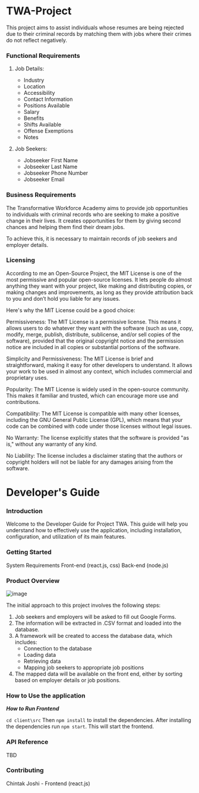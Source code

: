 # TWA-Project

This project aims to assist individuals whose resumes are being rejected due to their criminal records by matching them with jobs where their crimes do not reflect negatively.

### Functional Requirements

1. Job Details:
   - Industry
   - Location
   - Accessibility
   - Contact Information
   - Positions Available
   - Salary
   - Benefits
   - Shifts Available
   - Offense Exemptions
   - Notes

2. Job Seekers:
   - Jobseeker First Name
   - Jobseeker Last Name
   - Jobseeker Phone Number
   - Jobseeker Email

### Business Requirements

The Transformative Workforce Academy aims to provide job opportunities to individuals with criminal records who are seeking to make a positive change in their lives. It creates opportunities for them by giving second chances and helping them find their dream jobs.

To achieve this, it is necessary to maintain records of job seekers and employer details.

### Licensing

According to me an Open-Source Project, the MIT License is one of the most permissive and popular open-source licenses. It lets people do almost anything they want with your project, like making and distributing copies, or making changes and improvements, as long as they provide attribution back to you and don’t hold you liable for any issues.

Here's why the MIT License could be a good choice:

Permissiveness: The MIT License is a permissive license. This means it allows users to do whatever they want with the software (such as use, copy, modify, merge, publish, distribute, sublicense, and/or sell copies of the software), provided that the original copyright notice and the permission notice are included in all copies or substantial portions of the software.

Simplicity and Permissiveness: The MIT License is brief and straightforward, making it easy for other developers to understand. It allows your work to be used in almost any context, which includes commercial and proprietary uses.

Popularity: The MIT License is widely used in the open-source community. This makes it familiar and trusted, which can encourage more use and contributions.

Compatibility: The MIT License is compatible with many other licenses, including the GNU General Public License (GPL), which means that your code can be combined with code under those licenses without legal issues.

No Warranty: The license explicitly states that the software is provided "as is," without any warranty of any kind.

No Liability: The license includes a disclaimer stating that the authors or copyright holders will not be liable for any damages arising from the software.

# Developer's Guide

### Introduction
Welcome to the Developer Guide for Project TWA. This guide will help you understand how to effectively use the application, including installation, configuration, and utilization of its main features.

### Getting Started
System Requirements
Front-end (react.js, css)
Back-end (node.js)


### Product Overview
![image](https://github.com/NavyaNelluri/Project-TWA/assets/123142678/bbf27237-df59-4606-81bd-5c7d836caf96)

The initial approach to this project involves the following steps:

1. Job seekers and employers will be asked to fill out Google Forms.
2. The information will be extracted in .CSV format and loaded into the database.
3. A framework will be created to access the database data, which includes:
   - Connection to the database
   - Loading data
   - Retrieving data
   - Mapping job seekers to appropriate job positions
4. The mapped data will be available on the front end, either by sorting based on employer details or job positions.

### How to Use the application

***How to Run Frontend*** 

```cd client\src```
Then ```npm install``` to install the dependencies.
After installing the dependencies run ```npm start```.
This will start the frontend.

### API Reference
TBD

### Contributing
Chintak Joshi - Frontend (react.js)